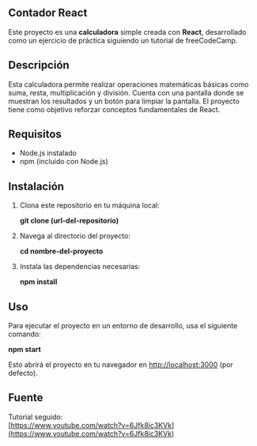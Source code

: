 ## Contador React
Este proyecto es una **calculadora** simple creada con **React**, desarrollado como un ejercicio de práctica siguiendo un tutorial de freeCodeCamp.

## Descripción
Esta calculadora permite realizar operaciones matemáticas básicas como suma, resta, multiplicación y división. Cuenta con una pantalla donde se muestran los resultados y un botón para limpiar la pantalla. El proyecto tiene como objetivo reforzar conceptos fundamentales de React.

## Requisitos
- Node.js instalado
- npm (incluido con Node.js)

## Instalación
1. Clona este repositorio en tu máquina local:

   **git clone (url-del-repositorio)**

2. Navega al directorio del proyecto:

   **cd nombre-del-proyecto**

3. Instala las dependencias necesarias:

   **npm install**

## Uso
Para ejecutar el proyecto en un entorno de desarrollo, usa el siguiente comando:

**npm start**

Esto abrirá el proyecto en tu navegador en [http://localhost:3000](http://localhost:3000) (por defecto).

## Fuente
Tutorial seguido:  
[https://www.youtube.com/watch?v=6Jfk8ic3KVk](https://www.youtube.com/watch?v=6Jfk8ic3KVk)

